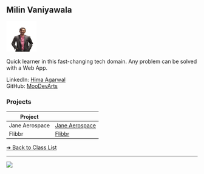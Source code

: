 <style>@import url("//readme.codeadam.ca/readme.css");</style>

## Milin Vaniyawala

<img src="../images/moodevarts.png" alt="hima's image" width="80" height="80">

Quick learner in this fast-changing tech domain.
Any problem can be solved with a Web App.

LinkedIn: [Hima Agarwal](https://www.linkedin.com/in/himanshu-agarwal-470084267/)  
GitHub: [MooDevArts](https://github.com/MooDevArts)

### Projects

| Project      |                                                |
| ------------ | ---------------------------------------------- |
| Jane Aerospace    | [Jane Aerospace ](https://janeaerospace.co.in/)          |
| Flibbr | [Flibbr](https://flibbrconsulting.com/) |

[&#10132; Back to Class List](/)

---

<a href="https://brickmmo.com">
<img src="https://brickmmo.com/images/brickmmo-logo-horizontal.jpg" width="100">
</a>
